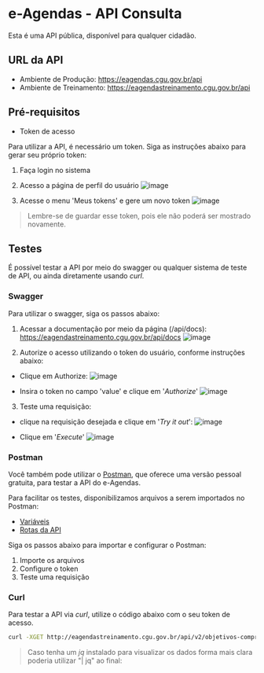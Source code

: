 # e-Agendas - API Consulta

Esta é uma API pública, disponível para qualquer cidadão.

## URL da API
- Ambiente de Produção: https://eagendas.cgu.gov.br/api
- Ambiente de Treinamento: https://eagendastreinamento.cgu.gov.br/api

## Pré-requisitos

- Token de acesso 

Para utilizar a API, é necessário um token. 
Siga as instruções abaixo para gerar seu próprio token:

1. Faça login no sistema
2. Acesso a página de perfil do usuário
   ![image](https://github.com/cgugovbr/eagendas-publico/assets/905951/70737104-ad13-4f23-9959-67e981a14456)

3. Acesse o menu 'Meus tokens' e gere um novo token
   ![image](https://github.com/cgugovbr/eagendas-publico/assets/905951/b174bbfd-a3ac-465c-b1b3-f48cc2a9e5fc)
  
> Lembre-se de guardar esse token, pois ele não poderá ser mostrado novamente.

## Testes

É possível testar a API por meio do swagger ou qualquer sistema de teste de API, 
ou ainda diretamente usando _curl_.

### Swagger

Para utilizar o swagger, siga os passos abaixo:

1. Acessar a documentação por meio da página (/api/docs): https://eagendastreinamento.cgu.gov.br/api/docs
   ![image](https://github.com/cgugovbr/eagendas-publico/assets/905951/fa5719bc-de71-40ae-a64f-cedb3451dfd8)

2. Autorize o acesso utilizando o token do usuário, conforme instruções abaixo:
  - Clique em Authorize:
     ![image](https://github.com/cgugovbr/eagendas-publico/assets/905951/a55713d9-9e20-412b-a2d6-69d5bd44f042)

  - Insira o token no campo 'value' e clique em '_Authorize_'
     ![image](https://github.com/cgugovbr/eagendas-publico/assets/905951/6bf4cd30-c818-4cc9-b726-60bbdf0d0ec5)

3. Teste uma requisição:
  - clique na requisição desejada e clique em '_Try it out_':
    ![image](https://github.com/cgugovbr/eagendas-publico/assets/905951/43369518-a6ca-40d1-ad18-cfbe5e0b06d7)

  - Clique em '_Execute_'
    ![image](https://github.com/cgugovbr/eagendas-publico/assets/905951/90249192-8127-41a0-b6e3-a371cef3a8a2) 

### Postman

Você também pode utilizar o [Postman](https://www.postman.com/), 
que oferece uma versão pessoal gratuita, para testar a API do e-Agendas. 

Para facilitar os testes, disponibilizamos arquivos a serem importados no Postman:

- [Variáveis](./e-Agendas%20-%20v2%20-%20Consulta.postman_collection.json)
- [Rotas da API](./e-Agendas%20-%20v2%20-%20Consulta.postman_collection.json)

Siga os passos abaixo para importar e configurar o Postman:

1. Importe os arquivos
2. Configure o token
3. Teste uma requisição

### Curl

Para testar a API via _curl_, utilize o código abaixo com o seu token de acesso.

```bash
curl -XGET http://eagendastreinamento.cgu.gov.br/api/v2/objetivos-compromissos -H "Accept: application/json" -H "Authorization: Bearer SEU_TOKEN_AQUI"
```

> Caso tenha um _jq_ instalado para visualizar os dados forma mais clara poderia utilizar "| jq" ao final:
